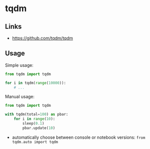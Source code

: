 # tqdm

## Links

- <https://github.com/tqdm/tqdm>

## Usage

Simple usage:

```python
from tqdm import tqdm

for i in tqdm(range(10000)):
    # ...
```

Manual usage:

```python
from tqdm import tqdm

with tqdm(total=100) as pbar:
    for i in range(10):
        sleep(0.1)
        pbar.update(10)
```

- automatically choose between console or notebook versions: `from tqdm.auto import tqdm`
